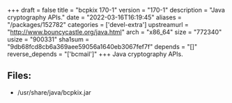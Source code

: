 +++
draft = false
title = "bcpkix 170-1"
version = "170-1"
description = "Java cryptography APIs."
date = "2022-03-16T16:19:45"
aliases = "/packages/152782"
categories = ['devel-extra']
upstreamurl = "http://www.bouncycastle.org/java.html"
arch = "x86_64"
size = "772340"
usize = "900331"
sha1sum = "9db68fcd8cb6a369aee59056a1640eb3067fef7f"
depends = "[]"
reverse_depends = "['bcmail']"
+++
Java cryptography APIs.

## Files: 
* /usr/share/java/bcpkix.jar
